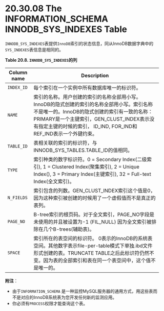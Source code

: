 # 20.30.08 The INFORMATION_SCHEMA INNODB_SYS_INDEXES Table

`INNODB_SYS_INDEXES`表提供`InnoDB`索引的状态信息，同从InnoDB数据字典中的`SYS_INDEXES`表信息是相同的。

**Table 20.8. `INNODB_SYS_INDEXES`的列**

<table>
<thead>
<tr>
	<th scope="col">Column name</th>
	<th scope="col">Description</th>
</tr>
</thead>

<tbody>
<tr>
	<td scope="row"><code class="literal">INDEX_ID</code></td>
	<td>每个索引在一个实例中所有数据库唯一的标识符。</td>
</tr>

<tr>
	<td scope="row"><code class="literal">NAME</code></td>
	<td>索引的名称。用户创建的索引的名称全部用小写。 InnoDB的隐式创建的索引的名称全部用小写。索引名称不是唯一的。InnoDB的隐式创建的索引有一致的名称：PRIMARY是一个主键索引，GEN_CLUST_INDEX表示没有指定主键的时候的索引， ID_IND, FOR_IND和REF_IND表示一个外键约束。</td>			  
</tr>

<tr>
	<td scope="row"><code class="literal">TABLE_ID</code></td>
	<td>表相关联的索引的标识符，与INNODB_SYS_TABLES.TABLE_ID的值相同。</td>
</tr>

<tr>
	<td scope="row"><code class="literal">TYPE</code></td>
	<td>索引种类的数字标识符。0 = Secondary Index(二级索引), 1 = Clustered Index(聚集索引), 2 = Unique Index(), 3 = Primary Index(主键索引), 32 = Full-text Index(全文索引)。</td>
</tr>

<tr>
	<td scope="row"><code class="literal">N_FIELDS</code></td>
	<td>索引包含的列数。GEN_CLUST_INDEX索引这个值是0，因为这种索引被创建的时候用了一个虚假值而不是真正的表列。</td>
</tr>

<tr>
	<td scope="row"><code class="literal">PAGE_NO</code></td>
	<td>B-tree索引的根页码。对于全文索引，PAGE_NO字段是未使用的并且被设置为-1 (FIL_NULL) 因为全文索引被排除在几个B-trees(辅助表)。</td>
</tr>

<tr>
	<td scope="row"><code class="literal">SPACE</code></td>
	<td>索引所在的表空间的标识符。 0表示的InnoDB的系统表空间。其他数字表示file-per-table模式下单独.ibd文件形式创建的表。TRUNCATE TABLE之后此标识符仍然不变。因为表的全部索引和表在同一个表空间中，这个值不是唯一的。</td>
</tr>
</tbody>
</table>

**附注**：

- 由于`INFORMATION_SCHEMA` 是一种监控MySQL服务器的通用方式，用这些表而不是对应的InnoDB系统表为您开发任何新的监测应用。
- 你必须有`PROCESS`权限才能查询这个表。